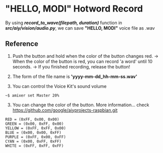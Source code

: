 # "HELLO, MODI" Hotword Record


By using ***record_to_wave(filepath, duration)*** function in ***src/aiy/vision/audio.py***, we can save **"HELLO, MODI"** voice file as .wav     


## Reference  

1. Push the button and hold when the color of the button changes red. 
-> When the color of the button is red, you can record 'a word' until 10 seconds.
-> If you finished recording, release the button!

1. The form of the file name is **'yyyy-mm-dd_hh-mm-ss.wav'** 


2. You can control the Voice Kit's sound volume
```
~$ amixer set Master 20%
```


3. You can change the color of the button. More information... check https://github.com/google/aiyprojects-raspbian.git
```
RED = (0xFF, 0x00, 0x00)    
GREEN = (0x00, 0xFF, 0x00)  
YELLOW = (0xFF, 0xFF, 0x00) 
BLUE = (0x00, 0x00, 0xFF)   
PURPLE = (0xFF, 0x00, 0xFF) 
CYAN = (0x00, 0xFF, 0xFF)   
WHITE = (0xFF, 0xFF, 0xFF)  
```






